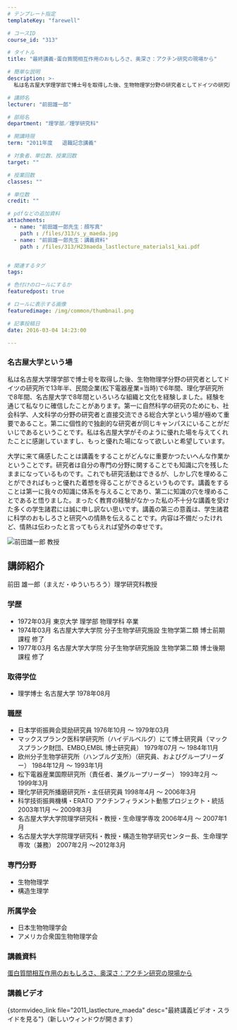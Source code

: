 ```yaml
---
# テンプレート指定
templateKey: "farewell"

# コースID
course_id: "313"

# タイトル
title: "最終講義-蛋白質間相互作用のおもしろさ、奥深さ：アクチン研究の現場から"

# 簡単な説明
description: >-
  私は名古屋大学理学部で博士号を取得した後、生物物理学分野の研究者としてドイツの研究所で13年半、民間企業(松下電器産業=当時)で6年間、理化学研究所で8年間、名古屋大学で8年間といろいろな組織と文...

# 講師名
lecturer: "前田雄一郎"

# 部局名
department: "理学部／理学研究科"

# 開講時限
term: "2011年度	退職記念講義"

# 対象者、単位数、授業回数
target: ""

# 授業回数
classes: ""

# 単位数
credit: ""

# pdfなどの追加資料
attachments: 
  - name: "前田雄一郎先生：顔写真" 
    path : /files/313/s_y_maeda.jpg
  - name: "前田雄一郎先生：講義資料" 
    path : /files/313/H23maeda_lastlecture_materials1_kai.pdf


# 関連するタグ
tags:

# 色付けのロールにするか
featuredpost: true

# ロールに表示する画像
featuredimage: /img/common/thumbnail.png

# 記事投稿日
date: 2016-03-04 14:23:00

---
```

### 名古屋大学という場 

私は名古屋大学理学部で博士号を取得した後、生物物理学分野の研究者としてドイツの研究所で13年半、民間企業(松下電器産業=当時)で6年間、理化学研究所で8年間、名古屋大学で8年間といろいろな組織と文化を経験しました。経験を通じて私なりに確信したことがあります。第一に自然科学の研究のためにも、社会科学、人文科学の分野の研究者と直接交流できる総合大学という場が極めて重要であること。第二に個性的で独創的な研究者が同じキャンパスにいることがだいじであるということです。私は名古屋大学がそのように優れた場を与えてくれたことに感謝していますし、もっと優れた場になって欲しいと希望しています。 

大学に来て痛感したことは講義をすることがどんなに重要かつたいへんな作業かということです。研究者は自分の専門の分野に関することでも知識に穴を残したままになっているものです。これでも研究活動はできるが、しかし穴を埋めることができればもっと優れた着想を得ることができるというものです。講義をすることは第一に我々の知識に体系を与えることであり、第二に知識の穴を埋めることであると悟りました。まったく教育の経験がなかった私の不十分な講義を受けた多くの学生諸君には誠に申し訳ない思いです。講義の第三の意義は、学生諸君に科学のおもしろさと研究への情熱を伝えることです。内容は不備だったけれど、情熱は伝わったと言ってもらえれば望外の幸せです。

![前田雄一郎 教授](/files/313/s_y_maeda.jpg) 
## 講師紹介

前田 雄一郎（まえだ・ゆういちろう）理学研究科教授 

### 学歴

  * 1972年03月 東京大学 理学部 物理学科 卒業 
  * 1974年03月 名古屋大学大学院 分子生物学研究施設 生物学第二類 博士前期課程 修了 
  * 1977年03月 名古屋大学大学院 分子生物学研究施設 生物学第二類 博士後期課程 修了 

### 取得学位

  * 理学博士 名古屋大学 1978年08月

### 職歴

  * 日本学術振興会奨励研究員 1976年10月 〜 1979年03月 
  * マックスプランク医科学研究所（ハイデルベルグ）にて博士研究員（マックスプランク財団、EMBO,EMBL 博士研究員） 1979年07月 〜 1984年11月 
  * 欧州分子生物学研究所（ハンブルグ支所）（研究員、およびグループリーダー） 1984年12月 〜 1993年1月 
  * 松下電器産業国際研究所（責任者、兼グループリーダー） 1993年2月 〜 1999年3月 
  * 理化学研究所播磨研究所・主任研究員 1998年4月 〜 2006年3月 
  * 科学技術振興機構・ERATO アクチンフィラメント動態プロジェクト・統括 2003年11月 〜 2009年3月 
  * 名古屋大学大学院理学研究科・教授・生命理学専攻 2006年4月 〜 2007年1月 
  * 名古屋大学大学院理学研究科・教授・構造生物学研究センター長、生命理学専攻（兼務） 2007年2月 〜2012年3月 

### 専門分野

  * 生物物理学 
  * 構造生理学 

### 所属学会

  * 日本生物物理学会 
  * アメリカ合衆国生物物理学会
### 講義資料


[蛋白質間相互作用のおもしろさ、奥深さ：アクチン研究の現場から](/files/313/H23maeda_lastlecture_materials1_kai.pdf) 

### 講義ビデオ

{stormvideo_link file="2011_lastlecture_maeda" desc="最終講義ビデオ・スライドを見る"}（新しいウィンドウが開きます）
